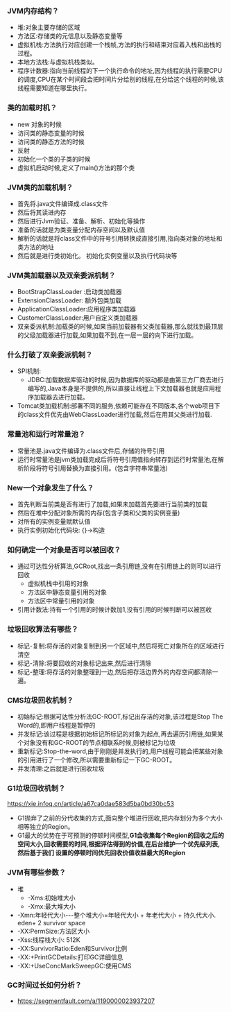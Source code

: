 ### JVM内存结构？

- 堆:对象主要存储的区域
- 方法区:存储类的元信息以及静态变量等
- 虚拟机栈:方法执行对应创建一个栈帧,方法的执行和结束对应着入栈和出栈的过程。
- 本地方法栈:与虚拟机栈类似。
- 程序计数器:指向当前线程的下一个执行命令的地址,因为线程的执行需要CPU的调度,CPU在某个时间段会把时间片分给别的线程,在分给这个线程的时候,该线程需要知道在哪里执行。

### 类的加载时机？

- new 对象的时候
- 访问类的静态变量的时候
- 访问类的静态方法的时候
- 反射
- 初始化一个类的子类的时候
- 虚拟机启动时候,定义了main()方法的那个类

### JVM类的加载机制？

- 首先将.java文件编译成.class文件
- 然后将其读进内存
- 然后进行Jvm验证、准备、解析、初始化等操作
- 准备的话就是为类变量分配内存空间以及默认值
- 解析的话就是将class文件中的符号引用转换成直接引用,指向类对象的地址和类方法的地址
- 然后就是进行类初始化。 初始化实例变量以及执行代码块等

### JVM类加载器以及双亲委派机制？

- BootStrapClassLoader :启动类加载器
- ExtensionClassLoader: 额外包类加载
- ApplicationClassLoader:应用程序类加载器
- CustomerClassLoader:用户自定义类加载器
- 双亲委派机制:加载类的时候,如果当前加载器有父类加载器,那么就找到最顶层的父级加载器进行加载,如果加载不到,在一层一层的向下进行加载。

### 什么打破了双亲委派机制？

- SPI机制:
    - JDBC:加载数据库驱动的时候,因为数据库的驱动都是由第三方厂商去进行编写的,Java本身是不提供的,所以直接让线程上下文加载器也就是应用程序加载器去进行加载。
- Tomcat类加载机制:部署不同的服务,依赖可能存在不同版本,各个web项目下的class文件优先由WebClassLoader进行加载,然后在用其父类进行加载.

### 常量池和运行时常量池？

- 常量池是.java文件编译为.class文件后,存储的符号引用
- 运行时常量池是jvm类加载完成后将符号引用值指向转存到运行时常量池,在解析阶段将符号引用替换为直接引用。(包含字符串常量池)

### New一个对象发生了什么？

- 首先判断当前类是否有进行了加载,如果未加载首先要进行当前类的加载
- 然后在堆中分配对象所需的内存(包含子类和父类的实例变量)
- 对所有的实例变量赋默认值
- 执行实例初始化代码块: {}->构造

### 如何确定一个对象是否可以被回收？

- 通过可达性分析算法,GCRoot,找出一条引用链,没有在引用链上的则可以进行回收
    - 虚拟机栈中引用的对象
    - 方法区中静态变量引用的对象
    - 方法区中常量引用的对象
- 引用计数法:持有一个引用的时候计数加1,没有引用的时候判断可以被回收

### 垃圾回收算法有哪些？

- 标记-复制:将存活的对象复制到另一个区域中,然后将死亡对象所在的区域进行清空
- 标记-清除:将要回收的对象标记出来,然后进行清除
- 标记-整理:将存活的对象整理到一边,然后把存活边界外的内存空间都清除一遍。

### CMS垃圾回收机制？

- 初始标记:根据可达性分析法GC-ROOT,标记出存活的对象,该过程是Stop The Word的,即用户线程是暂停的
- 并发标记:该过程是根据初始标记所标记的对象为起点,再去遍历引用链,如果某个对象没有和GC-ROOT的节点相联系时候,则被标记为垃圾
- 重新标记:Stop-the-word,由于刚刚是并发执行的,用户线程可能会把某些对象的引用进行了一个修改,所以需要重新标记一下GC-ROOT。
- 并发清理:之后就是进行回收垃圾

### G1垃圾回收机制？

https://xie.infoq.cn/article/a67ca0dae583d5ba0bd30bc53

- G1抛弃了之前的分代收集的方式,面向整个堆进行回收,把内存划分为多个大小相等独立的Region。
- G1最大的优势在于可预测的停顿时间模型,**G1会收集每个Region的回收之后的空间大小,回收需要的时间,根据评估得到的价值,在后台维护一个优先级列表,然后基于我们 设置的停顿时间优先回收价值收益最大的Region**

### JVM有哪些参数？

- 堆
    - -Xms:初始堆大小
    - -Xmx:最大堆大小
- -Xmn:年轻代大小---整个堆大小=年轻代大小 + 年老代大小 + 持久代大小. eden+ 2 survivor space
- -XX:PermSize:方法区大小
- -Xss:线程栈大小: 512K
- -XX:SurvivorRatio:Eden和Survivor比例
- -XX:+PrintGCDetails:打印GC详细信息
- -XX:+UseConcMarkSweepGC:使用CMS

### GC时间过长如何分析？

- https://segmentfault.com/a/1190000023937207

